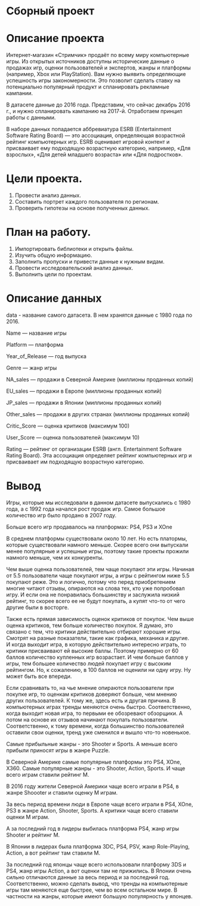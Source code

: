 # Сборный проект

# Описание проекта
Интернет-магазин «Стримчик» продаёт по всему миру компьютерные игры. Из открытых источников доступны исторические данные о продажах игр, оценки пользователей и экспертов, жанры и платформы (например, Xbox или PlayStation). Вам нужно выявить определяющие успешность игры закономерности. Это позволит сделать ставку на потенциально популярный продукт и спланировать рекламные кампании.

В датасете данные до 2016 года. Представим, что сейчас декабрь 2016 г., и нужно спланировать кампанию на 2017-й. Отработаем принцип работы с данными.

В наборе данных попадается аббревиатура ESRB (Entertainment Software Rating Board) — это ассоциация, определяющая возрастной рейтинг компьютерных игр. ESRB оценивает игровой контент и присваивает ему подходящую возрастную категорию, например, «Для взрослых», «Для детей младшего возраста» или «Для подростков».

# Цели проекта.
1. Провести анализ данных.
2. Составить портрет каждого пользователя по регионам.
3. Проверить гипотезы на основе полученных данных.

# План на работу.
1. Импортировать библиотеки и открыть файлы.
2. Изучить общую информацию.
3. Заполнить пропуски и привести данные к нужным видам.
4. Провести исследовательский анализ данных.
5. Выполнить цели по проектам.

# Описание данных
data - название самого датасета. В нем хранятся данные с 1980 года по 2016.

Name — название игры

Platform — платформа

Year_of_Release — год выпуска

Genre — жанр игры

NA_sales — продажи в Северной Америке (миллионы проданных копий)

EU_sales — продажи в Европе (миллионы проданных копий)

JP_sales — продажи в Японии (миллионы проданных копий)

Other_sales — продажи в других странах (миллионы проданных копий)

Critic_Score — оценка критиков (максимум 100)

User_Score — оценка пользователей (максимум 10)

Rating — рейтинг от организации ESRB (англ. Entertainment Software Rating Board). Эта ассоциация определяет рейтинг компьютерных игр и присваивает им подходящую возрастную категорию.

# Вывод

Игры, которые мы исследовали в данном датасете выпускались с 1980 года, а с 1992 года начался рост продаж игр. Самое большое количество игр было продано в 2007 году.

Больше всего игр продавалось на платформах: PS4, PS3 и XOne

В среднем платформы существовали около 10 лет. Но есть платормы, которые существовали намного меньше. Скорее всего они выпускали менее популярные и успешные игры, поэтому такие проекты прожили намного меньше, чем их конкуренты.

Чем выше оценка пользователей, тем чаще покупают эти игры. Начиная от 5.5 пользователи чаще покупают игры, а игры с рейтингом ниже 5.5 покупают реже. Это и логично, потому что перед приобретением многие читают отзывы, опираются на слова тех, кто уже попробовал игру. И если она не понравилась большинству и заслужила низкий рейтинг, то скорее всего ее не будут покупать, а купят что-то от чего другие были в восторге.

Также есть прямая зависимость оценок критиков от покупок. Чем выше оценка критиков, тем больше количество покупок. Я думаю, это связано с тем, что критики действительно отбирают хорошие игры. Смотрят на разные показатели, такие как графика, механика и другие. И когда выходит игра, в которую действительно интересно играть, то критики присваивают ей высокие баллы. Поэтому примерно от 60 баллов количество купленных игр возрастает. И чем больше баллов у игры, тем большее количество людей покупает игру с высоким рейтингом. Но, к сожалению, в 100 баллов не оценили ни одну игру. Ну может быть все впереди.

Если сравнивать то, на чье мнение опираются пользователи при покупке игр, то оценкам критиков доверяют больше, чем мнению других пользователей. К тому же, здесь есть и другая причина. В компьютерных играх тренды меняются очень быстро. Соответственно, когда выходит новая игра, то первыми ее обозревают обзорщики. А потом на основе их отзывов начинают покупать пользователи. Соответственно, к тому времени, когда большинство пользователей оставили свои оценки, тренд уже сменился и вышло что-то новенькое.  


Самые прибыльные жанры - это Shooter и Sports. А меньше всего прибыли приносят игры в жанре Puzzle.

В Северной Америке самые популярные платформы это PS4, XOne, X360. Самые популярные жанры - это Shooter, Action, Sports. И чаще всего играм ставили рейтинг M.

В 2016 году жители Северной Америки чаще всего играли в PS4, в жанре Shoooter и ставили оценку М играм.

За весь период времени люди в Европе чаще всего играли в PS4, XOne, PS3 в жанре Action, Shooter, Sports. А критики чаще всего ставили оценки M играм.

А за последний год в лидеры выбилась платформа PS4, жанр игры Shooter и рейтинг М.

В Японии в лидерах была платформа 3DС, PS4, PSV, жанр Role-Playing, Action, а вот рейтинг там ставили M.

За последний год японцы чаще всего использовали платформу 3DS и PS4, жанр игры Action, а вот оценки там не прижились. В Японии очень сильно отличаются данные за весь период и за последний год. Соответственно, можно сделать вывод, что тренды на компьютерные игры там меняются еще быстрее, чем во всем остальном мире. В частности на жанры, которые имеют большую популярность у японцев.
